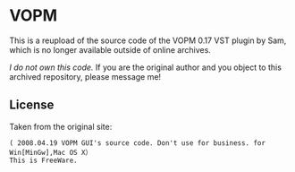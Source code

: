 # VOPM
This is a reupload of the source code of the VOPM 0.17 VST plugin by Sam, which is no longer available outside of online archives.

*I do not own this code.* If you are the original author and you object to this archived repository, please message me!

## License
Taken from the original site:
```
( 2008.04.19 VOPM GUI's source code. Don't use for business. for Win[MinGw],Mac OS X）
This is FreeWare. 
```
